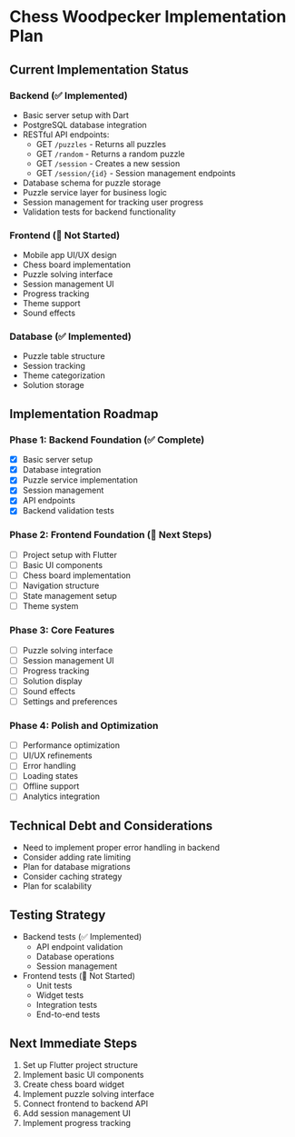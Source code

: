 # Chess Woodpecker Implementation Plan

## Current Implementation Status

### Backend (✅ Implemented)
- Basic server setup with Dart
- PostgreSQL database integration
- RESTful API endpoints:
  - GET `/puzzles` - Returns all puzzles
  - GET `/random` - Returns a random puzzle
  - GET `/session` - Creates a new session
  - GET `/session/{id}` - Session management endpoints
- Database schema for puzzle storage
- Puzzle service layer for business logic
- Session management for tracking user progress
- Validation tests for backend functionality

### Frontend (🚧 Not Started)
- Mobile app UI/UX design
- Chess board implementation
- Puzzle solving interface
- Session management UI
- Progress tracking
- Theme support
- Sound effects

### Database (✅ Implemented)
- Puzzle table structure
- Session tracking
- Theme categorization
- Solution storage

## Implementation Roadmap

### Phase 1: Backend Foundation (✅ Complete)
- [x] Basic server setup
- [x] Database integration
- [x] Puzzle service implementation
- [x] Session management
- [x] API endpoints
- [x] Backend validation tests

### Phase 2: Frontend Foundation (🚧 Next Steps)
- [ ] Project setup with Flutter
- [ ] Basic UI components
- [ ] Chess board implementation
- [ ] Navigation structure
- [ ] State management setup
- [ ] Theme system

### Phase 3: Core Features
- [ ] Puzzle solving interface
- [ ] Session management UI
- [ ] Progress tracking
- [ ] Solution display
- [ ] Sound effects
- [ ] Settings and preferences

### Phase 4: Polish and Optimization
- [ ] Performance optimization
- [ ] UI/UX refinements
- [ ] Error handling
- [ ] Loading states
- [ ] Offline support
- [ ] Analytics integration

## Technical Debt and Considerations
- Need to implement proper error handling in backend
- Consider adding rate limiting
- Plan for database migrations
- Consider caching strategy
- Plan for scalability

## Testing Strategy
- Backend tests (✅ Implemented)
  - API endpoint validation
  - Database operations
  - Session management
- Frontend tests (🚧 Not Started)
  - Unit tests
  - Widget tests
  - Integration tests
  - End-to-end tests

## Next Immediate Steps
1. Set up Flutter project structure
2. Implement basic UI components
3. Create chess board widget
4. Implement puzzle solving interface
5. Connect frontend to backend API
6. Add session management UI
7. Implement progress tracking 